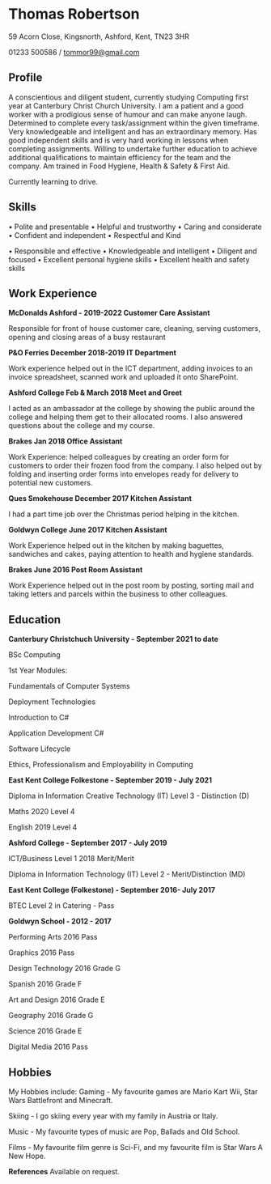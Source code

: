 # **Thomas Robertson**


59 Acorn Close, Kingsnorth, Ashford, Kent, TN23 3HR 

01233 500586 / tommor99@gmail.com 

## **Profile**

A conscientious and diligent student, currently studying Computing first year at Canterbury Christ Church University. I am a patient and a good worker with a prodigious sense of humour and can make anyone laugh. Determined to complete every task/assignment within the given timeframe. Very knowledgeable and intelligent and has an extraordinary memory. Has good independent skills and is very hard working in lessons when completing assignments. Willing to undertake further education to achieve additional qualifications to maintain efficiency for the team and the company. Am trained in Food Hygiene, Health & Safety & First Aid. 

Currently learning to drive. 


## **Skills**
 
•	Polite and presentable
•	Helpful and trustworthy
•	Caring and considerate
•	Confident and independent
•	Respectful and Kind

•	Responsible and effective
•	Knowledgeable and intelligent
•	Diligent and focused
•	Excellent personal hygiene skills
•	Excellent health and safety skills
        

## **Work Experience**


**McDonalds Ashford - 2019-2022  Customer Care Assistant**

Responsible for front of house customer care, cleaning, serving customers, opening and closing areas of a busy restaurant

**P&O Ferries	December 2018-2019	               IT Department**

Work experience helped out in the ICT department, adding invoices to an invoice spreadsheet, scanned work and uploaded it onto SharePoint.  


**Ashford College 	Feb & March 2018		Meet and Greet**

I acted as an ambassador at the college by showing the public around the college and helping them get to their allocated rooms. I also answered questions about the college and my course.     



**Brakes 		Jan 2018             Office Assistant**

Work Experience: helped colleagues by creating an order form for customers to order their frozen food from the company. I also helped out by folding and inserting order forms into envelopes ready for delivery to potential new customers.

**Ques Smokehouse December 2017	                            Kitchen Assistant**

I had a part time job over the Christmas period helping in the kitchen.      

**Goldwyn College 	June 2017 		             Kitchen Assistant**

Work Experience helped out in the kitchen by making baguettes, sandwiches and cakes, paying attention to health and hygiene standards. 	 


**Brakes 		June 2016 		             Post Room Assistant**  

Work Experience helped out in the post room by posting, sorting mail and taking letters and parcels within the business to other colleagues.  



## **Education**


**Canterbury Christchuch University  - September 2021 to date**

BSc Computing

1st Year Modules:

Fundamentals of Computer Systems

Deployment Technologies

Introduction to C#

Application Development C#

Software Lifecycle

Ethics, Professionalism and Employability in Computing


**East Kent College Folkestone - September 2019 - July 2021**

Diploma in Information Creative Technology (IT) Level 3 - Distinction (D)

Maths 	2020	Level 4

English 	2019	Level 4

**Ashford College - September 2017 - July 2019**

ICT/Business Level 1	2018	Merit/Merit

Diploma in Information Technology (IT) Level 2 - Merit/Distinction (MD)

**East Kent College (Folkestone) - September 2016- July 2017**

BTEC Level 2 in Catering 	- Pass

**Goldwyn School - 2012 - 2017**

Performing Arts	2016 	Pass 

Graphics 	2016	Pass

Design Technology 	2016	Grade G

Spanish 	2016	Grade F

Art and Design 	2016	Grade E

Geography 	2016	Grade G

Science 	2016	Grade E

Digital Media  	2016	Pass 



## **Hobbies**

My Hobbies include:
Gaming  - My favourite games are Mario Kart Wii, Star Wars Battlefront and Minecraft. 

Skiing  - I go skiing every year with my family in Austria or Italy.

 
Music - My favourite types of music are Pop, Ballads and Old School. 

Films - My favourite film genre is Sci-Fi, and my favourite film is Star Wars A New Hope.  

**References**
Available on request. 

